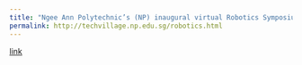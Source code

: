 ```yaml
---
title: "Ngee Ann Polytechnic’s (NP) inaugural virtual Robotics Symposium"
permalink: http://techvillage.np.edu.sg/robotics.html
---
```

[link](http://techvillage.np.edu.sg/robotics.html)
